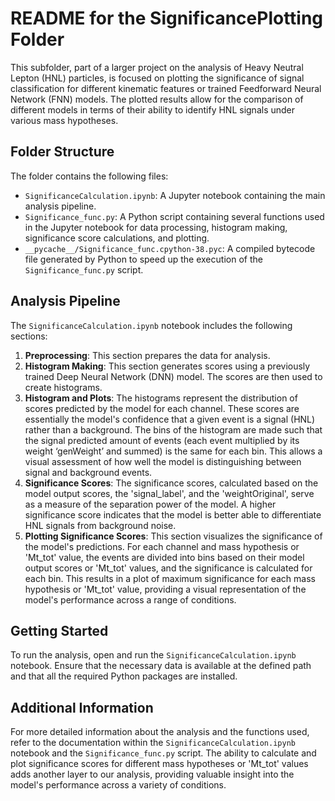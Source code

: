 # README for the SignificancePlotting Folder

This subfolder, part of a larger project on the analysis of Heavy Neutral Lepton (HNL) particles, is focused on plotting the significance of signal classification for different kinematic features or trained Feedforward Neural Network (FNN) models. The plotted results allow for the comparison of different models in terms of their ability to identify HNL signals under various mass hypotheses.

## Folder Structure

The folder contains the following files:

- `SignificanceCalculation.ipynb`: A Jupyter notebook containing the main analysis pipeline.
- `Significance_func.py`: A Python script containing several functions used in the Jupyter notebook for data processing, histogram making, significance score calculations, and plotting.
- `__pycache__/Significance_func.cpython-38.pyc`: A compiled bytecode file generated by Python to speed up the execution of the `Significance_func.py` script.

## Analysis Pipeline

The `SignificanceCalculation.ipynb` notebook includes the following sections:

1. **Preprocessing**: This section prepares the data for analysis.
2. **Histogram Making**: This section generates scores using a previously trained Deep Neural Network (DNN) model. The scores are then used to create histograms.
3. **Histogram and Plots**: The histograms represent the distribution of scores predicted by the model for each channel. These scores are essentially the model's confidence that a given event is a signal (HNL) rather than a background. The bins of the histogram are made such that the signal predicted amount of events (each event multiplied by its weight ‘genWeight’ and summed) is the same for each bin. This allows a visual assessment of how well the model is distinguishing between signal and background events.
4. **Significance Scores**: The significance scores, calculated based on the model output scores, the 'signal_label', and the 'weightOriginal', serve as a measure of the separation power of the model. A higher significance score indicates that the model is better able to differentiate HNL signals from background noise.
5. **Plotting Significance Scores**: This section visualizes the significance of the model's predictions. For each channel and mass hypothesis or 'Mt_tot' value, the events are divided into bins based on their model output scores or 'Mt_tot' values, and the significance is calculated for each bin. This results in a plot of maximum significance for each mass hypothesis or 'Mt_tot' value, providing a visual representation of the model's performance across a range of conditions.

## Getting Started

To run the analysis, open and run the `SignificanceCalculation.ipynb` notebook. Ensure that the necessary data is available at the defined path and that all the required Python packages are installed.

## Additional Information

For more detailed information about the analysis and the functions used, refer to the documentation within the `SignificanceCalculation.ipynb` notebook and the `Significance_func.py` script. The ability to calculate and plot significance scores for different mass hypotheses or 'Mt_tot' values adds another layer to our analysis, providing valuable insight into the model's performance across a variety of conditions.